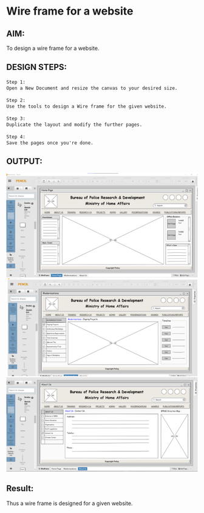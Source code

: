 # Wire frame for a website

## AIM:
To design a wire frame for a website.

## DESIGN STEPS:
```
Step 1:
Open a New Document and resize the canvas to your desired size.

Step 2:
Use the tools to design a Wire frame for the given website.

Step 3:
Duplicate the layout and modify the further pages.

Step 4:
Save the pages once you're done.
```
## OUTPUT:
![GITHUB LOGO](home.png)
![GITHUB LOGO](m.png)
![GITHUB LOGO](a.png)




## Result:
Thus a wire frame is designed for a given website.
